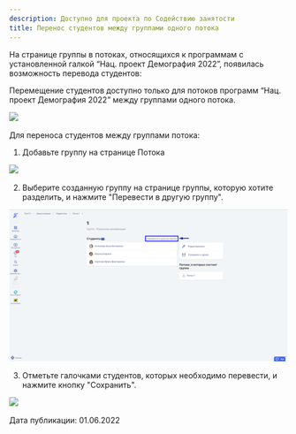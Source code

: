 ```yaml
---
description: Доступно для проекта по Содействию занятости
title: Перенос студентов между группами одного потока
---
```


На странице группы в потоках, относящихся к программам с установленной галкой “Нац. проект Демография 2022”, появилась возможность перевода студентов:

Перемещение студентов доступно только для потоков программ “Нац. проект Демография 2022” между группами одного потока.

![](https://lh3.googleusercontent.com/2_w1xdix1b9qE3-ELb3p5ITirWzwab16FM-ktRD8jJVuZRsdIVXvCajtpLJj_yvIQ6zjuE0WRUrdTxf7TYvUyyMpVQH_L7Nym85smNye4wuW8uKEk6MXdps4IMXQhkywr6JlD1JRkeAUnW31Xg)



Для переноса студентов между группами потока:

1) Добавьте группу на странице Потока

![](https://lh6.googleusercontent.com/vPlupN92ZAqZqxa52shBWTqqpVvuV4HKvQJ3VdUGZvg4dxAiLmHaEvjg-eREYVXeQtWGXpJUG-p8c805zFaZhfKcbTg-yPrYjh3eSklyz3Wi9i7JTqUppnv3YPxeV7whPf_1ktV2e6--fGCItA)

2) Выберите созданную группу на странице группы, которую хотите разделить, и нажмите "Перевести в другую группу".

![](<../../.gitbook/assets/image (34).png>)

3) Отметьте галочками студентов, которых необходимо перевести, и нажмите кнопку       "Сохранить".

![](https://lh4.googleusercontent.com/URWvJRJrklj1NL2s6bRvE3zcxckykHsc0rv_G2oaKmqq8LCy1I1CdI-I5ALyBWpFa6kMwJrdFadi8DgFuBf12YsBfgDuj3sjY3F0oFyFFNS_3a-s1nMKfO5v8hFHwIM15iBMSpx7TRGV2N7Wug)

Дата публикации: 01.06.2022